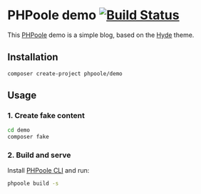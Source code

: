 # PHPoole demo [![Build Status](https://www.travis-ci.org/PHPoole/demo.svg?branch=master)](https://www.travis-ci.org/PHPoole/demo)

This [PHPoole](https://phpoole.org) demo is a simple blog, based on the [Hyde](https://github.com/PHPoole/theme-hyde) theme.

## Installation

```
composer create-project phpoole/demo
```

## Usage

### 1. Create fake content

```bash
cd demo
composer fake
```

### 2. Build and serve

Install [PHPoole CLI](https://phpoole.org/download/) and run:
```bash
phpoole build -s
```
